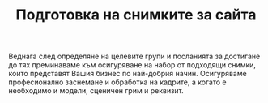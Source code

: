 ﻿---
rel: /about/timeline/3
service: /services/multimedia
title: Подготовка на снимките за сайта
---
Веднага след определяне на целевите групи и посланията за достигане до тях преминаваме към осигуряване на набор от подходящи снимки, които представят Вашия бизнес по най-добрия начин. Осигуряваме професионално заснемане и обработка на кадрите, а когато е необходимо и модели, сценичен грим и реквизит.